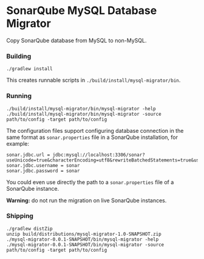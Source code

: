 SonarQube MySQL Database Migrator
=================================

Copy SonarQube database from MySQL to non-MySQL.

### Building

    ./gradlew install

This creates runnable scripts in `./build/install/mysql-migrator/bin`.

### Running

    ./build/install/mysql-migrator/bin/mysql-migrator -help
    ./build/install/mysql-migrator/bin/mysql-migrator -source path/to/config -target path/to/config

The configuration files support configuring database connection in the same format as `sonar.properties` file in a SonarQube installation, for example:

    sonar.jdbc.url = jdbc:mysql://localhost:3306/sonar? useUnicode=true&characterEncoding=utf8&rewriteBatchedStatements=true&useConfigs=maxPerformance&useSSL=false
    sonar.jdbc.username = sonar
    sonar.jdbc.password = sonar

You could even use directly the path to a `sonar.properties` file of a SonarQube instance.

**Warning:** do not run the migration on live SonarQube instances.

### Shipping

    ./gradlew distZip
    unzip build/distributions/mysql-migrator-1.0-SNAPSHOT.zip
    ./mysql-migrator-0.0.1-SNAPSHOT/bin/mysql-migrator -help
    ./mysql-migrator-0.0.1-SNAPSHOT/bin/mysql-migrator -source path/to/config -target path/to/config

